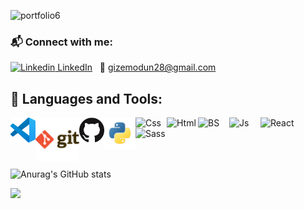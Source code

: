 ![portfolio6](https://user-images.githubusercontent.com/85316264/211220422-3a6f03bd-8806-49c9-9b27-61bf99016833.gif)




### 📬 Connect with me: 

[![Linkedin](https://i.stack.imgur.com/gVE0j.png) LinkedIn](https://www.linkedin.com/in/gizem-%C3%B6d%C3%BCn-3aa3b9212/)
&nbsp;
📧 gizemodun28@gmail.com
<br>

## 🔧 Languages and Tools:

<img align="left" alt="Visual Studio Code" width="40px" src="https://raw.githubusercontent.com/github/explore/80688e429a7d4ef2fca1e82350fe8e3517d3494d/topics/visual-studio-code/visual-studio-code.png" />
<img align="left" alt="Git" width="70px" src="https://raw.githubusercontent.com/github/explore/80688e429a7d4ef2fca1e82350fe8e3517d3494d/topics/git/git.png" />
<img align="left" alt="GitHub" width="40px" src="https://raw.githubusercontent.com/github/explore/78df643247d429f6cc873026c0622819ad797942/topics/github/github.png" />
<img align="left" alt="Python" width="50px" src="https://raw.githubusercontent.com/github/explore/cebd63002168a05a6a642f309227eefeccd92950/topics/python/python.png" />
<img align="left" alt="Css" width="50px" src="https://img.icons8.com/color/48/000000/css3.png"/>
<img align="left" alt="Html" width="50px" src="https://img.icons8.com/color/48/000000/html-5--v2.png"/>
<img align="left" alt="BS" width="50px" src="https://img.icons8.com/color/48/000000/bootstrap.png"/>
<img align="left" alt="Js" width="50px" src="https://img.icons8.com/fluency/48/000000/node-js.png"/>
<img align="left" alt="React" width="60px" src="https://img.icons8.com/bubbles/50/000000/react.png"/>
<img align="left" alt="Sass" width="50px"  src="https://img.icons8.com/color/48/000000/sass.png"/>

<br>
<br>
<br>
<br>

![Anurag's GitHub stats](https://github-readme-stats.vercel.app/api?username=gizem28&show_icons=true&hide=issues&theme=radical&show_icons=true)


<img src="https://komarev.com/ghpvc/?username=gizem28"/>
